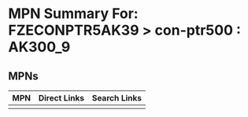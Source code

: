 



# MPN Summary For: FZECONPTR5AK39 > con-ptr500 : AK300_9

## MPNs
  

|MPN|Direct Links|Search Links|
| :--- | :--- | :--- |
||||
